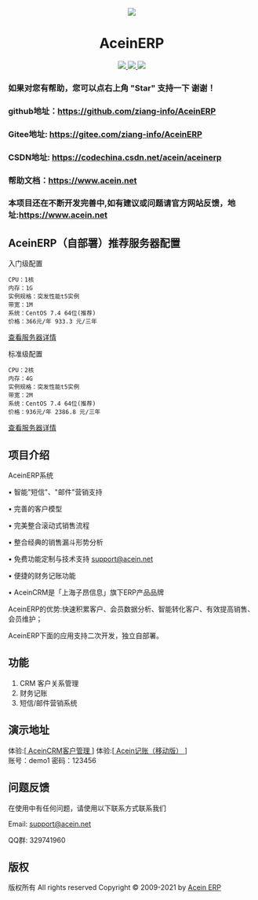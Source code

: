 <p align="center">
<img src="https://www.acein.net/images/bglogo.png" />
</p>
<h1 align="center"> AceinERP</h1> 
<p align="center">
    <a href="https://www.acein.net">
        <img src="https://img.shields.io/badge/OfficialWebSite-Acein.Net-yellow" />
    </a>
    <a href="https://www.acein.net">
        <img src="https://img.shields.io/badge/Licence-MIT-green.svg?style=flat" />
    </a>
    <a href="https://www.acein.net">
        <img src="https://img.shields.io/badge/Edition-1.0.0-blue.svg" />
    </a>     
</p>

### 如果对您有帮助，您可以点右上角 "Star" 支持一下 谢谢！

### github地址：https://github.com/ziang-info/AceinERP
### Gitee地址: https://gitee.com/ziang-info/AceinERP
### CSDN地址: https://codechina.csdn.net/acein/aceinerp
### 帮助文档：https://www.acein.net
### 本项目还在不断开发完善中,如有建议或问题请官方网站反馈，地址:https://www.acein.net

## AceinERP（自部署）推荐服务器配置
入门级配置
```
CPU：1核
内存：1G
实例规格：突发性能t5实例
带宽：1M
系统：CentOS 7.4 64位(推荐)
价格：366元/年 933.3 元/三年
```
<a href="https://promotion.aliyun.com/ntms/yunparter/invite.html?userCode=krmi8o15" target="_blank">查看服务器详情</a>

标准级配置
```
CPU：2核
内存：4G
实例规格：突发性能t5实例
带宽：2M
系统：CentOS 7.4 64位(推荐)
价格：936元/年 2386.8 元/三年
```
<a href="https://promotion.aliyun.com/ntms/yunparter/invite.html?userCode=krmi8o15" target="_blank">查看服务器详情</a>


## 项目介绍
   AceinERP系统
    
   • 智能"短信"、"邮件"营销支持

   • 完善的客户模型

   • 完美整合滚动式销售流程

   • 整合经典的销售漏斗形势分析

   • 免费功能定制与技术支持 support@acein.net

   • 便捷的财务记账功能

   • AceinCRM是「上海子昂信息」旗下ERP产品品牌

    
   AceinERP的优势:快速积累客户、会员数据分析、智能转化客户、有效提高销售、会员维护；

   AceinERP下面的应用支持二次开发，独立自部署。
   

## 功能

   1. CRM 客户关系管理
   2. 财务记账
   3. 短信/邮件营销系统


##  演示地址
   体验:[<a href='https://acein.net/user/index/demo1/123456/demo.do' target="_blank"> AceinCRM客户管理 </a>]
    体验:[<a href='https://m.acein.net' target="_blank"> Acein记账（移动版） </a>]  
   账号：demo1
   密码：123456

## 问题反馈

在使用中有任何问题，请使用以下联系方式联系我们

Email: support@acein.net

QQ群: 329741960 




## 版权

版权所有 All rights reserved Copyright © 2009-2021 by <a href='https://www.acein.net' target="_blank"> Acein ERP </a> 